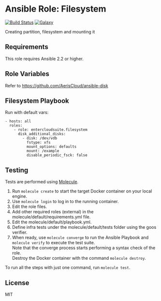 Ansible Role: Filesystem
======================================

[![Build Status](https://travis-ci.org/entercloudsuite/ansible-filesystem.svg?branch=master)](https://travis-ci.org/entercloudsuite/ansible-filesystem)
[![Galaxy](https://img.shields.io/badge/galaxy-entercloudsuite.filesystem-blue.svg?style=flat-square)](https://galaxy.ansible.com/entercloudsuite/filesystem)

Creating partition, filesystem and mounting it

## Requirements

This role requires Ansible 2.2 or higher.

## Role Variables

Refer to https://github.com/AerisCloud/ansible-disk

## Filesystem Playbook

Run with default vars:

```
- hosts: all
  roles:
    - role: entercloudsuite.filesystem
      disk_additional_disks:
        - disk: /dev/vdb
          fstype: xfs
          mount_options: defaults
          mount: /example
          disable_periodic_fsck: false
```

## Testing

Tests are performed using [Molecule](http://molecule.readthedocs.org/en/latest/).

1. Run `molecule create` to start the target Docker container on your local engine.  
2. Use `molecule login` to log in to the running container.  
3. Edit the role files.  
4. Add other required roles (external) in the molecule/default/requirements.yml file.  
5. Edit the molecule/default/playbook.yml.  
6. Define infra tests under the molecule/default/tests folder using the goos verifier.  
7. When ready, use `molecule converge` to run the Ansible Playbook and `molecule verify` to execute the test suite.  
Note that the converge process starts performing a syntax check of the role.  
Destroy the Docker container with the command `molecule destroy`.   

To run all the steps with just one command, run `molecule test`.  

## License

MIT
